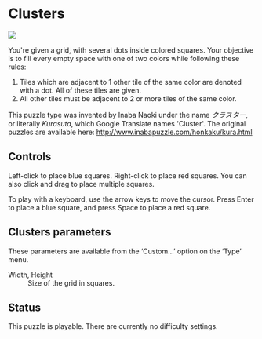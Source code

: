 # Clusters

![](https://raw.githubusercontent.com/x-sheep/puzzles-unreleased/master/docs/img/clusters.png)

You're given a grid, with several dots inside colored squares. Your objective is to fill every empty space with one of two colors while following these rules:

1. Tiles which are adjacent to 1 other tile of the same color are denoted with a dot. All of these tiles are given.
2. All other tiles must be adjacent to 2 or more tiles of the same color.

This puzzle type was invented by Inaba Naoki under the name _クラスター_, or literally _Kurasuta_, which Google Translate names 'Cluster'. The original puzzles are available here: http://www.inabapuzzle.com/honkaku/kura.html

## Controls

Left-click to place blue squares. Right-click to place red squares. You can also click and drag to place multiple squares.

To play with a keyboard, use the arrow keys to move the cursor. Press Enter to place a blue square, and press Space to place a red square.

## Clusters parameters

These parameters are available from the ‘Custom…’ option on the ‘Type’ menu.

<dl>
	<dt>Width, Height</dt>
	<dd>Size of the grid in squares.</dd>
</dl>

## Status

This puzzle is playable. There are currently no difficulty settings.
